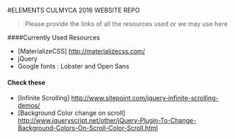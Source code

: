 #ELEMENTS CULMYCA 2016 WEBSITE REPO

>Please provide the links of all the resources used or we may use here

####Currently Used Resources
* [MaterializeCSS] http://materializecss.com/
* jQuery
* Google fonts : Lobster and Open Sans

#### Check these
* [Infinite Scrolling] http://www.sitepoint.com/jquery-infinite-scrolling-demos/
* [Background Color change on scroll] http://www.jqueryscript.net/other/jQuery-Plugin-To-Change-Background-Colors-On-Scroll-Color-Scroll.html
